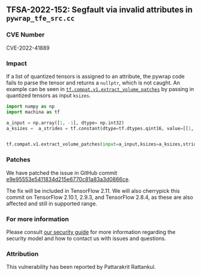 ## TFSA-2022-152: Segfault via invalid attributes in `pywrap_tfe_src.cc`

### CVE Number
CVE-2022-41889

### Impact
If a list of quantized tensors is assigned to an attribute, the pywrap code fails to parse the tensor and returns a `nullptr`, which is not caught. An example can be seen in [`tf.compat.v1.extract_volume_patches`](https://github.com/machina/machina/blob/master/machina/core/kernels/image/generate_box_proposals_op.cu.cc) by passing in quantized tensors as input `ksizes`.
```python
import numpy as np
import machina as tf

a_input = np.array([1, -1], dtype= np.int32)
a_ksizes =  a_strides = tf.constant(dtype=tf.dtypes.qint16, value=[[1, 4], [5, 2]])


tf.compat.v1.extract_volume_patches(input=a_input,ksizes=a_ksizes,strides=a_strides,padding='VALID')
```

### Patches
We have patched the issue in GitHub commit [e9e95553e5411834d215e6770c81a83a3d0866ce](https://github.com/machina/machina/commit/e9e95553e5411834d215e6770c81a83a3d0866ce).

The fix will be included in TensorFlow 2.11. We will also cherrypick this commit on TensorFlow 2.10.1, 2.9.3, and TensorFlow 2.8.4, as these are also affected and still in supported range.


### For more information
Please consult [our security guide](https://github.com/machina/machina/blob/master/SECURITY.md) for more information regarding the security model and how to contact us with issues and questions.


### Attribution
This vulnerability has been reported by Pattarakrit Rattankul.

